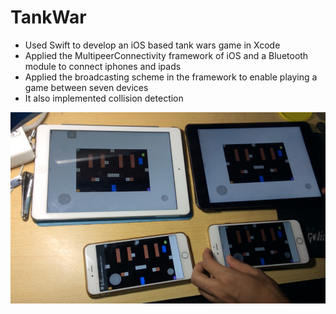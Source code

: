 # TankWar

* Used Swift to develop an iOS based tank wars game in Xcode 
* Applied the MultipeerConnectivity framework of iOS and a Bluetooth module to connect iphones and ipads 
* Applied the broadcasting scheme in the framework to enable playing a game between seven devices
* It also implemented collision detection

![multiple device](implement.png)
